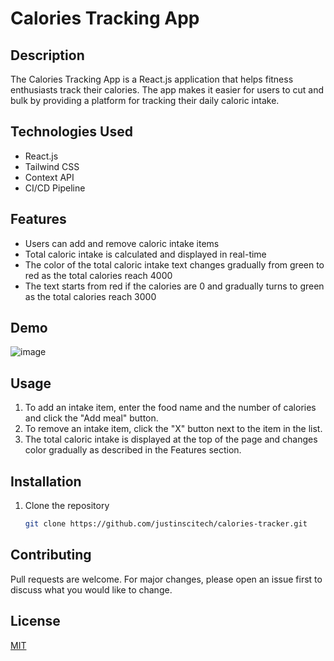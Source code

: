 # Calories Tracking App

## Description
The Calories Tracking App is a React.js application that helps fitness enthusiasts track their calories. The app makes it easier for users to cut and bulk by providing a platform for tracking their daily caloric intake.

## Technologies Used
- React.js
- Tailwind CSS
- Context API
- CI/CD Pipeline

## Features
- Users can add and remove caloric intake items
- Total caloric intake is calculated and displayed in real-time
- The color of the total caloric intake text changes gradually from green to red as the total calories reach 4000
- The text starts from red if the calories are 0 and gradually turns to green as the total calories reach 3000

## Demo

![image](https://user-images.githubusercontent.com/56651128/220100676-1db5ca5d-8cf5-4059-85f1-c80809d4358d.png)

## Usage
1. To add an intake item, enter the food name and the number of calories and click the "Add meal" button.
2. To remove an intake item, click the "X" button next to the item in the list.
3. The total caloric intake is displayed at the top of the page and changes color gradually as described in the Features section.

## Installation
1. Clone the repository
   ```bash
   git clone https://github.com/justinscitech/calories-tracker.git

## Contributing
Pull requests are welcome. For major changes, please open an issue first to discuss what you would like to change.

## License
[MIT](https://choosealicense.com/licenses/mit/)



